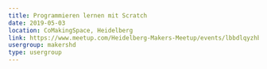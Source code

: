 ```yaml
---
title: Programmieren lernen mit Scratch
date: 2019-05-03
location: CoMakingSpace, Heidelberg
link: https://www.meetup.com/Heidelberg-Makers-Meetup/events/lbbdlqyzhbfb/
usergroup: makershd
type: usergroup
---
```

